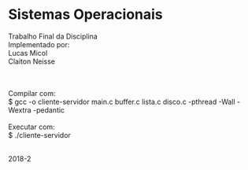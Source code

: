 # Sistemas Operacionais
Trabalho Final da Disciplina<br/>
Implementado por:<br/>
Lucas Micol<br/>
Claiton Neisse<br/><br/><br/>

Compilar com:<br/>
$ gcc -o cliente-servidor main.c buffer.c lista.c disco.c -pthread -Wall -Wextra -pedantic
<br/><br/>
Executar com:<br/>
$ ./cliente-servidor
<br/><br/>

2018-2
